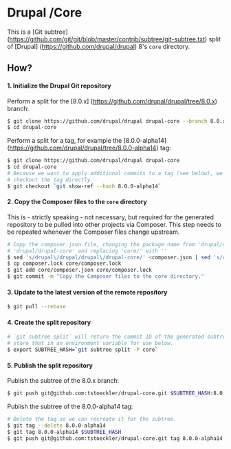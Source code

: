 Drupal /Core
============

This is a [Git subtree] (https://github.com/git/git/blob/master/contrib/subtree/git-subtree.txt) split of [Drupal] (https://github.com/drupal/drupal) 8's `core` directory.

How?
----

#### 1. Initialize the Drupal Git repository
Perform a split for the [8.0.x] (https://github.com/drupal/drupal/tree/8.0.x) branch:
``` bash
$ git clone https://github.com/drupal/drupal drupal-core --branch 8.0.x
$ cd drupal-core
```

Perform a split for a tag, for example the [8.0.0-alpha14] (https://github.com/drupal/drupal/tree/8.0.0-alpha14) tag:
``` bash
$ git clone https://github.com/drupal/drupal drupal-core
$ cd drupal-core
# Because we want to apply additional commits to a tag (see below), we cannot
# checkout the tag directly.
$ git checkout `git show-ref --hash 8.0.0-alpha14`
```

#### 2. Copy the Composer files to the `core` directory
This is - strictly speaking - not necessary, but required for the generated
repository to be pulled into other projects via Composer. This step needs to be
repeated whenever the Composer files change upstream.
``` bash
# Copy the composer.json file, changing the package name from 'drupal/drupal' to
# 'drupal/drupal-core' and replacing 'core/' with ''
$ sed 's/drupal\/drupal/drupal\/drupal-core/' <composer.json | sed 's/core\///' >core/composer.json
$ cp composer.lock core/composer.lock
$ git add core/composer.json core/composer.lock
$ git commit -m "Copy the Composer files to the core directory."
```

#### 3. Update to the latest version of the remote repository
``` bash
$ git pull --rebase
```

#### 4. Create the split repository
``` bash
# `git subtree split` will return the commit ID of the generated subtree, so we
# store that in an environment variable for use below.
$ export SUBTREE_HASH=`git subtree split -P core`
```

#### 5. Publish the split repository
Publish the subtree of the 8.0.x branch:
```bash
$ git push git@github.com:tstoeckler/drupal-core.git $SUBTREE_HASH:8.0.x
```

Publish the subtree of the 8.0.0-alpha14 tag:
```bash
# Delete the tag so we can recreate it for the subtree.
$ git tag --delete 8.0.0-alpha14
$ git tag 8.0.0-alpha14 $SUBTREE_HASH
$ git push git@github.com:tstoeckler/drupal-core.git tag 8.0.0-alpha14
```
